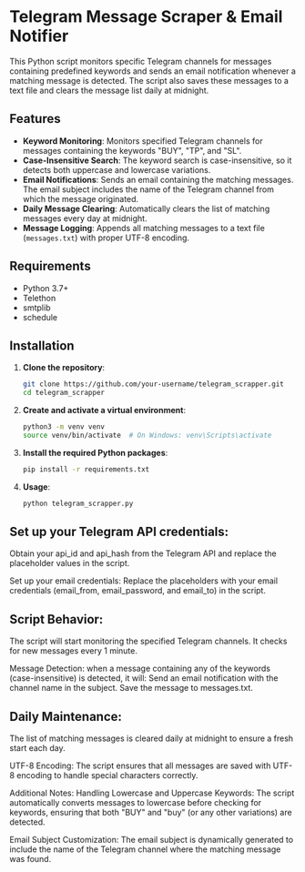 # Telegram Message Scraper & Email Notifier

This Python script monitors specific Telegram channels for messages containing predefined keywords and sends an email notification whenever a matching message is detected. The script also saves these messages to a text file and clears the message list daily at midnight.

## Features

- **Keyword Monitoring**: Monitors specified Telegram channels for messages containing the keywords "BUY", "TP", and "SL".
- **Case-Insensitive Search**: The keyword search is case-insensitive, so it detects both uppercase and lowercase variations.
- **Email Notifications**: Sends an email containing the matching messages. The email subject includes the name of the Telegram channel from which the message originated.
- **Daily Message Clearing**: Automatically clears the list of matching messages every day at midnight.
- **Message Logging**: Appends all matching messages to a text file (`messages.txt`) with proper UTF-8 encoding.

## Requirements

- Python 3.7+
- Telethon
- smtplib
- schedule

## Installation

1. **Clone the repository**:
   ```bash
   git clone https://github.com/your-username/telegram_scrapper.git
   cd telegram_scrapper

2. **Create and activate a virtual environment**:
   ```bash
   python3 -m venv venv
   source venv/bin/activate  # On Windows: venv\Scripts\activate

3. **Install the required Python packages**:
   ```bash
   pip install -r requirements.txt

4. **Usage**:
   ```bash
   python telegram_scrapper.py

## Set up your Telegram API credentials:

Obtain your api_id and api_hash from the Telegram API and replace the placeholder values in the script.

Set up your email credentials:
Replace the placeholders with your email credentials (email_from, email_password, and email_to) in the script.

## Script Behavior:

The script will start monitoring the specified Telegram channels.
It checks for new messages every 1 minute.

Message Detection: when a message containing any of the keywords (case-insensitive) is detected, it will:
 Send an email notification with the channel name in the subject.
 Save the message to messages.txt.

## Daily Maintenance:

The list of matching messages is cleared daily at midnight to ensure a fresh start each day.

UTF-8 Encoding:
The script ensures that all messages are saved with UTF-8 encoding to handle special characters correctly.

Additional Notes:
Handling Lowercase and Uppercase Keywords: The script automatically converts messages to lowercase before checking for keywords, ensuring that both "BUY" and "buy" (or any other variations) are detected.

Email Subject Customization: The email subject is dynamically generated to include the name of the Telegram channel where the matching message was found.
